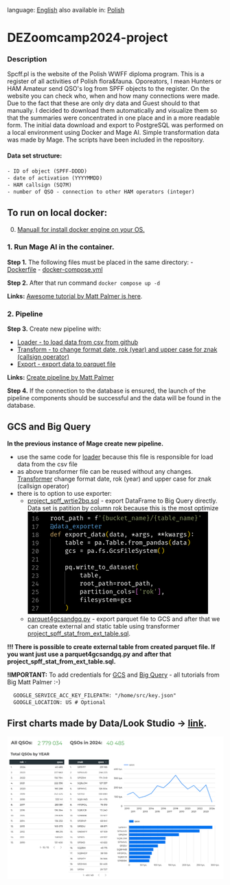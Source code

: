<!--multilang v0 en:README.md pl:READMEPL.md -->
<!--multilang buttons-->

language: [English](README.md) also available in:
[Polish](READMEPL.md)

<!--lang:en-->

# DEZoomcamp2024-project

### Description
Spcff.pl is the website of the Polish WWFF diploma program. This is a register of all activities of Polish flora&fauna. Oporeators, I mean Hunters or HAM Amateur send QSO's log from SPFF objects to the register. On the website you can check who, when and how many connections were made. Due to the fact that these are only dry data and Guest should to that manually. I decided to download them automatically and visualize them so that the summaries were concentrated in one place and in a more readable form. The initial data download and export to PostgreSQL was performed on a local environment using Docker and Mage AI. Simple transformation data was made by Mage. The scripts have been included in the repository.


#### Data set structure:
```
- ID of object (SPFF-DDDD)
- date of activation (YYYYMMDD)
- HAM callsign (SQ7M)
- number of QSO - connection to other HAM operators (integer)
```

## To run on local docker:

0. [Manuall for install docker engine on your OS.](https://docs.docker.com/engine/install/)


### 1. Run Mage AI in the container.  

**Step 1.** The following files must be placed in the same directory:
      - [Dockerfile](https://github.com/mik19821/dezoomcamp2024-project/blob/main/Dockerfile) 
      - [docker-compose.yml](https://github.com/mik19821/dezoomcamp2024-project/blob/main/docker-compose.yml)
   
   **Step 2.** After that run command ``` docker compose up -d ```
   
   **Links:** [Awesome tutorial by Matt Palmer is here](https://youtu.be/2SV-av3L3-k?feature=shared).  

### 2. Pipeline
   **Step 3.** Create new pipeline with:
   - [Loader - to load data from csv from github](https://github.com/mik19821/dezoomcamp2024-project/blob/main/mage-local/data_loaders/project_spff_loader.py)
   - [Transform - to change format date, rok (year) and upper case for znak (callsign operator) ](https://github.com/mik19821/dezoomcamp2024-project/blob/main/mage-local/transformers/project_spff_transform.py)
   - [Export - export data to parquet file](https://github.com/mik19821/dezoomcamp2024-project/blob/main/mage-local/data_exporters/project_spff_exporter2pg.py)
   
   **Links:** [Create pipeline by Matt Palmer]([Pipelines](https://youtu.be/stI-gg4QBnI?feature=shared))

   **Step 4.** If the connection to the database is ensured, the launch of the pipeline components should be successful and the data will be found in the database.


## GCS and Big Query

**In the previous instance of Mage create new pipeline.**
- use the same code for [loader](https://github.com/mik19821/dezoomcamp2024-project/blob/main/mage-cloud/data_loaders/project_spff_loader.py) because this file is responsible for load data from the csv file
- as above transformer file can be reused without any changes. [Transformer](https://github.com/mik19821/dezoomcamp2024-project/blob/main/mage-local/transformers/project_spff_transform.py) change format date, rok (year) and upper case for znak (callsign operator)
- there is to option to use exporter:
  - [project_spff_wrtie2bq.sql](https://github.com/mik19821/dezoomcamp2024-project/blob/main/mage-cloud/data_exporters/project_spff_wrtie2bq.sql) - export DataFrame to Big Query directly. Data set is patition by column rok because this is the most optimize   
  ![Partitioning](https://github.com/mik19821/dezoomcamp2024-project/blob/main/img/partitioning.png) 
  - [parquet4gcsandgq.py](https://github.com/mik19821/dezoomcamp2024-project/blob/main/mage-cloud/data_exporters/parquet4gcsandgq.py) - export parquet file to GCS and after that we can create external and static table using transformer [project_spff_stat_from_ext_table.sql](https://github.com/mik19821/dezoomcamp2024-project/blob/main/mage-cloud/transformers/project_spff_stat_from_ext_table.sql). 


[//]: # (#### Files:)

[//]: # (1. mage-cloud/data_loaders/project_spff_loader.py)

[//]: # (2. mage-cloud/transformers/project_spff_transform.py)

[//]: # (3. mage-cloud/data_exporters/parquet4gcsandgq.py)

[//]: # (4. mage-cloud/transformers/project_spff_stat_from_ext_table.sql)

[//]: # (5. mage-cloud/data_exporters/project_spff_wrtie2bq.sql)

**!!! There is possible to create external table from created parquet file. If you want just use a parquet4gcsandgq.py and after that project_spff_stat_from_ext_table.sql.** 

**!IMPORTANT:** To add credentials for [GCS](https://youtu.be/w0XmcASRUnc?feature=shared) and [Big Query](https://youtu.be/JKp_uzM-XsM?feature=shared) - all tutorials from Big Matt Palmer :-) 
``` 
  GOOGLE_SERVICE_ACC_KEY_FILEPATH: "/home/src/key.json"
  GOOGLE_LOCATION: US # Optional
```




## First charts made by Data/Look Studio -> [link](https://lookerstudio.google.com/s/iMUVwbUlJrk).
![Charts01](https://github.com/mik19821/dezoomcamp2024-project/blob/main/img/multichart01.png)



[//]: # (#### TODO:)

[//]: # (1. Get dataset)

[//]: # (- [x] script getting data statistics &#40;one csv file for each object&#41;)

[//]: # (- [ ] create parquet file from csv)

[//]: # (2. Import and transformation)

[//]: # (- [X] import file to container with postgresql &#40;v15&#41;)

[//]: # (  - transformation:)

[//]: # (    - [X] activation's date to date format)

[//]: # (    - [X] change callsign to uppercase)

[//]: # (- [ ] copy file to gcs)

[//]: # (- [ ] import file to BigQuery)

[//]: # (  - transformation:)

[//]: # (    - [ ] activation's date to date format)

[//]: # (    - [ ] change callsign to uppercase)

[//]: # (3. create dashboards)
